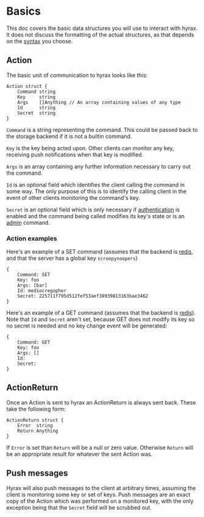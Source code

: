 # Basics

This doc covers the basic data structures you will use to interact with hyrax.
It does not discuss the formatting of the actual structures, as that depends on
the [syntax](/doc/protosyntax.md) you choose.

## Action

The basic unit of communication to hyrax looks like this:

```
Action struct {
    Command string
    Key     string
    Args    []Anything // An array containing values of any type
    Id      string
    Secret  string
}
```

`Command` is a string representing the command. This could be passed back to the
storage backend if it is not a builtin command.

`Key` is the key being acted upon. Other clients can monitor any key, receiving
push notifications when that key is modified.

`Args` is an array containing any further information necessary to carry out the
command.

`Id` is an optional field which identifies the client calling the command in
some way. The only purpose of this is to identify the calling client in the
event of other clients monitoring the command's key.

`Secret` is an optional field which is only necessary if
[authentication](/doc/auth.md)
is enabled and the command being called modifies its key's state or is an
[admin](/doc/admin.md) command.

### Action examples

Here's an example of a SET command (assumes that the backend is
[redis][redis], and that the server has a global key `scroopynoopers`)

```
{
    Command: SET
    Key: foo
    Args: [bar]
    Id: mediocregopher
    Secret: 225711f795d512fef53aef38939813163bae3462
}
```

Here's an example of a GET command (assumes that the backend is [redis][redis]).
Note that `Id` and `Secret` aren't set, because GET does not modify its key so
no secret is needed and no key change event will be generated:

```
{
    Command: GET
    Key: foo
    Args: []
    Id:
    Secret:
}
```

## ActionReturn

Once an Action is sent to hyrax an ActionReturn is always sent back. These take
the following form:

```
ActionReturn struct {
    Error  string
    Return Anything
}
```

If `Error` is set than `Return` will be a null or zero value. Otherwise `Return`
will be an appropriate result for whatever the sent Action was.

## Push messages

Hyrax will also push messages to the client at arbitrary times, assuming the
client is monitoring some key or set of keys. Push messages are an exact copy of
the Action which was performed on a monitored key, with the only exception
being that the `Secret` field will be scrubbed out.

[redis]: /doc/redis.md
